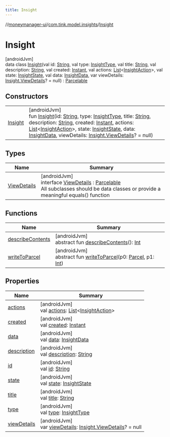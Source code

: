 ```yaml
---
title: Insight
---
```

//[moneymanager-ui](../../../index.html)/[com.tink.model.insights](../index.html)/[Insight](index.html)



# Insight



[androidJvm]\
data class [Insight](index.html)(val id: [String](https://kotlinlang.org/api/latest/jvm/stdlib/kotlin/-string/index.html), val type: [InsightType](../-insight-type/index.html), val title: [String](https://kotlinlang.org/api/latest/jvm/stdlib/kotlin/-string/index.html), val description: [String](https://kotlinlang.org/api/latest/jvm/stdlib/kotlin/-string/index.html), val created: [Instant](https://developer.android.com/reference/kotlin/java/time/Instant.html), val actions: [List](https://kotlinlang.org/api/latest/jvm/stdlib/kotlin.collections/-list/index.html)&lt;[InsightAction](../-insight-action/index.html)&gt;, val state: [InsightState](../-insight-state/index.html), val data: [InsightData](../-insight-data/index.html), var viewDetails: [Insight.ViewDetails](-view-details/index.html)? = null) : [Parcelable](https://developer.android.com/reference/kotlin/android/os/Parcelable.html)



## Constructors


| | |
|---|---|
| [Insight](-insight.html) | [androidJvm]<br>fun [Insight](-insight.html)(id: [String](https://kotlinlang.org/api/latest/jvm/stdlib/kotlin/-string/index.html), type: [InsightType](../-insight-type/index.html), title: [String](https://kotlinlang.org/api/latest/jvm/stdlib/kotlin/-string/index.html), description: [String](https://kotlinlang.org/api/latest/jvm/stdlib/kotlin/-string/index.html), created: [Instant](https://developer.android.com/reference/kotlin/java/time/Instant.html), actions: [List](https://kotlinlang.org/api/latest/jvm/stdlib/kotlin.collections/-list/index.html)&lt;[InsightAction](../-insight-action/index.html)&gt;, state: [InsightState](../-insight-state/index.html), data: [InsightData](../-insight-data/index.html), viewDetails: [Insight.ViewDetails](-view-details/index.html)? = null) |


## Types


| Name | Summary |
|---|---|
| [ViewDetails](-view-details/index.html) | [androidJvm]<br>interface [ViewDetails](-view-details/index.html) : [Parcelable](https://developer.android.com/reference/kotlin/android/os/Parcelable.html)<br>All subclasses should be data classes or provide a meaningful equals() function |


## Functions


| Name | Summary |
|---|---|
| [describeContents](../../com.tink.service.provider/-provider-filter/index.html#-1578325224%2FFunctions%2F1000845458) | [androidJvm]<br>abstract fun [describeContents](../../com.tink.service.provider/-provider-filter/index.html#-1578325224%2FFunctions%2F1000845458)(): [Int](https://kotlinlang.org/api/latest/jvm/stdlib/kotlin/-int/index.html) |
| [writeToParcel](../../com.tink.service.provider/-provider-filter/index.html#-1754457655%2FFunctions%2F1000845458) | [androidJvm]<br>abstract fun [writeToParcel](../../com.tink.service.provider/-provider-filter/index.html#-1754457655%2FFunctions%2F1000845458)(p0: [Parcel](https://developer.android.com/reference/kotlin/android/os/Parcel.html), p1: [Int](https://kotlinlang.org/api/latest/jvm/stdlib/kotlin/-int/index.html)) |


## Properties


| Name | Summary |
|---|---|
| [actions](actions.html) | [androidJvm]<br>val [actions](actions.html): [List](https://kotlinlang.org/api/latest/jvm/stdlib/kotlin.collections/-list/index.html)&lt;[InsightAction](../-insight-action/index.html)&gt; |
| [created](created.html) | [androidJvm]<br>val [created](created.html): [Instant](https://developer.android.com/reference/kotlin/java/time/Instant.html) |
| [data](data.html) | [androidJvm]<br>val [data](data.html): [InsightData](../-insight-data/index.html) |
| [description](description.html) | [androidJvm]<br>val [description](description.html): [String](https://kotlinlang.org/api/latest/jvm/stdlib/kotlin/-string/index.html) |
| [id](id.html) | [androidJvm]<br>val [id](id.html): [String](https://kotlinlang.org/api/latest/jvm/stdlib/kotlin/-string/index.html) |
| [state](state.html) | [androidJvm]<br>val [state](state.html): [InsightState](../-insight-state/index.html) |
| [title](title.html) | [androidJvm]<br>val [title](title.html): [String](https://kotlinlang.org/api/latest/jvm/stdlib/kotlin/-string/index.html) |
| [type](type.html) | [androidJvm]<br>val [type](type.html): [InsightType](../-insight-type/index.html) |
| [viewDetails](view-details.html) | [androidJvm]<br>var [viewDetails](view-details.html): [Insight.ViewDetails](-view-details/index.html)? = null |

